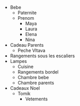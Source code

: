 - Bebe
    - Paternite
    - Prenom
        - Maya
        - Laura
        - Elena
        - Nina
- Cadeau Parents
    * Peche Vltava
- Rangements sous les escaliers
- Lampes
    - Cuisine
    - Rangements bordel
    - Chambre bebe
    - Chambre parents
- Cadeaux Noel
    - Tomik
        * Vetements

